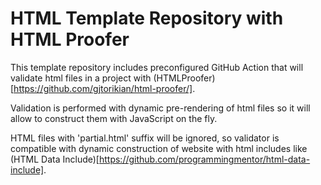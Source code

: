 # HTML Template Repository with HTML Proofer

This template repository includes preconfigured GitHub Action that will validate html files in a project with (HTMLProofer)[https://github.com/gjtorikian/html-proofer/].

Validation is performed with dynamic pre-rendering of html files so it will allow to construct them with JavaScript on the fly.

HTML files with 'partial.html' suffix will be ignored, so validator is compatible with dynamic construction of website with html includes like (HTML Data Include)[https://github.com/programmingmentor/html-data-include].
